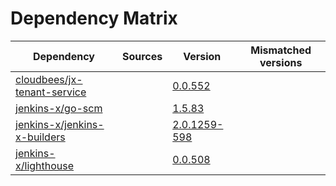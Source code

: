 # Dependency Matrix

Dependency | Sources | Version | Mismatched versions
---------- | ------- | ------- | -------------------
[cloudbees/jx-tenant-service](https://github.com/cloudbees/jx-tenant-service) |  | [0.0.552](https://github.com/cloudbees/jx-tenant-service/releases/tag/v0.0.552) | 
[jenkins-x/go-scm](https://github.com/jenkins-x/go-scm) |  | [1.5.83]() | 
[jenkins-x/jenkins-x-builders](https://github.com/jenkins-x/jenkins-x-builders) |  | [2.0.1259-598]() | 
[jenkins-x/lighthouse](https://github.com/jenkins-x/lighthouse) |  | [0.0.508]() | 
